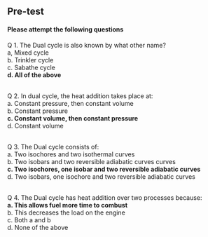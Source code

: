 ## <b> Pre-test</b>
#### Please attempt the following questions

Q 1. The Dual cycle is also known by what other name?<br>
a, Mixed cycle<br>
b. Trinkler cycle<br>
c. Sabathe cycle<br>
<b>d. All of the above </b><br><br>


Q 2. In dual cycle, the heat addition takes place at:<br>
a. Constant pressure, then constant volume<br>
b. Constant pressure<br>
<b>c. Constant volume, then constant pressure</b><br>
d. Constant volume<br><br>

Q 3. The Dual cycle consists of: <br>
a. Two isochores and two isothermal curves<br>
b. Two isobars and two reversible adiabatic curves curves<br>
<b>c. Two isochores, one isobar and two reversible adiabatic curves</b><br>
d. Two isobars, one isochore and two reversible adiabatic curves<br><br>

Q 4. The Dual cycle has heat addition over two processes because:<br>
<b>a. This allows fuel more time to combust</b><br>
b. This decreases the load on the engine<br>
c. Both a and b<br>
d. None of the above<br><br>
